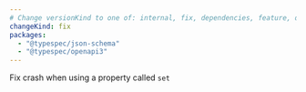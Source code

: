 ```yaml
---
# Change versionKind to one of: internal, fix, dependencies, feature, deprecation, breaking
changeKind: fix
packages:
  - "@typespec/json-schema"
  - "@typespec/openapi3"
---
```


Fix crash when using a property called `set`
